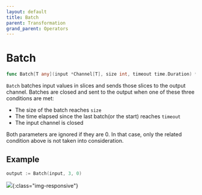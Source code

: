 ```yaml
---
layout: default
title: Batch
parent: Transformation
grand_parent: Operators
---
```


<h1>Batch</h1>

```go
func Batch[T any](input *Channel[T], size int, timeout time.Duration) *Channel[[]T]
```

`Batch` batches input values in slices and sends those slices to the output channel.
Batches are closed and sent to the output when one of these three conditions are met:

- The size of the batch reaches `size`
- The time elapsed since the last batch(or the start) reaches `timeout`
- The input channel is closed

Both parameters are ignored if they are 0.
In that case, only the related condition above is not taken into consideration.

<h2>Example</h2>

```go
output := Batch(input, 3, 0)
```
![](/assets/images/diagrams/transformation/batch.svg){:class="img-responsive"}